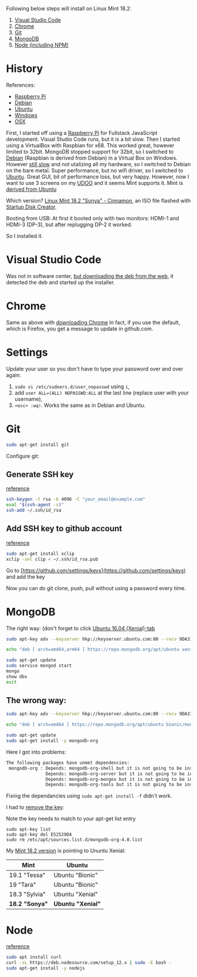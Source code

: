 Following below steps will install on Linux Mint 18.2:

1. [Visual Studio Code](#visual-studio-code)
2. [Chrome](#chrome)
4. [Git](#git)
1. [MongoDB](#mongodb)
2. [Node (including NPM)](#node)

# History

References:

- [Raspberry Pi](https://github.com/rkristelijn/pi-ci-mean)
- [Debian](https://github.com/rkristelijn/debian-mexn)
- [Ubuntu](https://github.com/rkristelijn/ubuntu-mexn)
- [Windows](https://github.com/rkristelijn/wsl-mexn)
- [OSX](https://github.com/rkristelijn/osx-mexn)

First, I started off using a [Raspberry Pi](https://github.com/rkristelijn/pi-ci-mean) for Fullstack JavaScript development. Visual Studio Code runs, but it is a bit slow. Then I started using a VirtualBox with Raspbian for x68. This worked great, however limited to 32bit. MongoDB stopped support for 32bit, so I switched to [Debian](https://github.com/rkristelijn/debian-mexn) (Raspbian is derived from Debian) in a Virtual Box on Windows. However [still slow](https://github.com/rkristelijn/wsl-mexn) and not utalizing all my hardware, so I switched to Debian on the bare metal. Super performance, but no wifi driver, so I switched to [Ubuntu](https://github.com/rkristelijn/ubuntu-mexn). Great GUI, bit of performance loss, but very happy. However, now I want to use 3 screens on my [UDOO](https://www.udoo.org/forum/threads/udoox86-ultra-with-3-monitors-fullhd-successfully-installation-with-slackware-14-2-and-fedora-26.7710/) and it seems Mint supports it. Mint is [derived from Ubuntu](https://itsfoss.com/linux-mint-vs-ubuntu/)

Which version? [Linux Mint 18.2 "Sonya" - Cinnamon](https://linuxmint.com/edition.php?id=261), an ISO file flashed with [Startup Disk Creator](https://tutorials.ubuntu.com/tutorial/tutorial-create-a-usb-stick-on-ubuntu#0). 

Booting from USB: At first it booted only with two monitors: HDMI-1 and HDMI-3 (DP-3), but after replugging DP-2 it worked.

So I installed it.

# Visual Studio Code

Was not in software center, [but downloading the deb from the web](https://code.visualstudio.com/download), it detected the deb and started up the installer.

# Chrome

Same as above with [downloading Chrome](https://www.google.com/intl/nl/chrome/) In fact, if you use the default, which is Firefox, you get a message to update in github.com.

# Settings

Update your user so you don't have to type your password over and over again:

1. `sudo vi /etc/sudoers.d/user_nopasswd` using `i`, 
2. add `user ALL=(ALL) NOPASSWD:ALL` at the last line (replace user with your username), 
3. `<esc> :wq!`. Works the same as in Debian and Ubuntu.

# Git

```bash
sudo apt-get install git
```

Configure git:

## Generate SSH key

[reference](https://help.github.com/en/articles/connecting-to-github-with-ssh)

```bash
ssh-keygen -t rsa -b 4096 -C "your_email@example.com"
eval "$(ssh-agent -s)"
ssh-add ~/.ssh/id_rsa
```

## Add SSH key to github account

[reference](https://help.github.com/en/articles/adding-a-new-ssh-key-to-your-github-account)

```bash
sudo apt-get install xclip
xclip -sel clip < ~/.ssh/id_rsa.pub
```

Go to [https://github.com/settings/keys](https://github.com/settings/keys) and add the key

Now you can do git clone, push, pull without using a password every time.

# MongoDB

The right way: (don't forget to click [Ubuntu 16.04 (Xenial)-tab](https://docs.mongodb.com/manual/tutorial/install-mongodb-on-ubuntu/)

```bash
sudo apt-key adv --keyserver hkp://keyserver.ubuntu.com:80 --recv 9DA31620334BD75D9DCB49F368818C72E52529D4

echo "deb [ arch=amd64,arm64 ] https://repo.mongodb.org/apt/ubuntu xenial/mongodb-org/4.0 multiverse" | sudo tee /etc/apt/sources.list.d/mongodb-org-4.0.list

sudo apt-get update
sudo service mongod start
mongo
show dbs
exit
```

## The wrong way:

```bash
sudo apt-key adv --keyserver hkp://keyserver.ubuntu.com:80 --recv 9DA31620334BD75D9DCB49F368818C72E52529D4

echo "deb [ arch=amd64 ] https://repo.mongodb.org/apt/ubuntu bionic/mongodb-org/4.0 multiverse" | sudo tee /etc/apt/sources.list.d/mongodb-org-4.0.list

sudo apt-get update
sudo apt-get install -y mongodb-org
```

Here I got into problems:

```bash
The following packages have unmet dependencies:
 mongodb-org : Depends: mongodb-org-shell but it is not going to be installed
               Depends: mongodb-org-server but it is not going to be installed
               Depends: mongodb-org-mongos but it is not going to be installed
               Depends: mongodb-org-tools but it is not going to be installed

```

Fixing the dependancies using `sudo apt-get install -f` didn't work.

I had to [remove the key](https://askubuntu.com/questions/107177/how-can-i-remove-gpg-key-that-i-added-using-apt-key-add):

Note the key needs to match to your apt-get list entry

```
sudo apt-key list
sudo apt-key del E52529D4
sudo rm /etc/apt/sources.list.d/mongodb-org-4.0.list
```

My [Mint 18.2 version](https://linuxmint.com/download_all.php) is pointing to Ununtu Xenial:

| Mint | Ubuntu | 
|---|---|
| 19.1 "Tessa" | Ubuntu "Bionic" |
| 19 "Tara" | Ubuntu "Bionic" |
| 18.3 "Sylvia" | Ubuntu "Xenial" |
| **18.2 "Sonya"** | **Ubuntu "Xenial"** |

# Node

[reference](https://github.com/nodesource/distributions/blob/master/README.md)

```bash
sudo apt install curl
curl -sL https://deb.nodesource.com/setup_12.x | sudo -E bash -
sudo apt-get install -y nodejs
```
